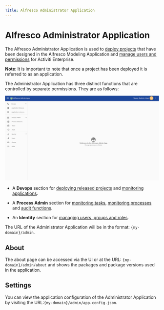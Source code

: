 ```yaml
---
Title: Alfresco Administrator Application
---
```


# Alfresco Administrator Application
The Alfresco Administrator Application is used to [deploy projects](../administrator/admin-deploy.md) that have been designed in the Alfresco Modeling Application and [manage users and permissions](../administrator/admin-identity/README.md) for Activiti Enterprise. 

**Note**: It is important to note that once a project has been deployed it is referred to as an application. 

The Administrator Application has three distinct functions that are controlled by separate permissions. They are as follows:

![Administrator section view](../images/admin-elements.png)

* A **Devops** section for [deploying released projects](../administrator/admin-deploy.md) and [monitoring applications](../administrator/admin-deploy.md#monitoring-applications).

* A **Process Admin** section for [monitoring tasks](../administrator/admin-monitoring.md#monitoring-tasks), [monitoring processes](../administrator/admin-monitoring.md#monitoring-processes) and [audit functions](../administrator/admin-monitoring.md#audit).

* An **Identity** section for [managing users, groups and roles](../administrator/admin-identity/README.md). 

The URL of the Administrator Application will be in the format: `{my-domain}/admin`. 

## About
The about page can be accessed via the UI or at the URL: `{my-domain}/admin/about` and shows the packages and package versions used in the application. 

## Settings
You can view the application configuration of the Administrator Application by visiting the URL:`{my-domain}/admin/app.config.json`. 

